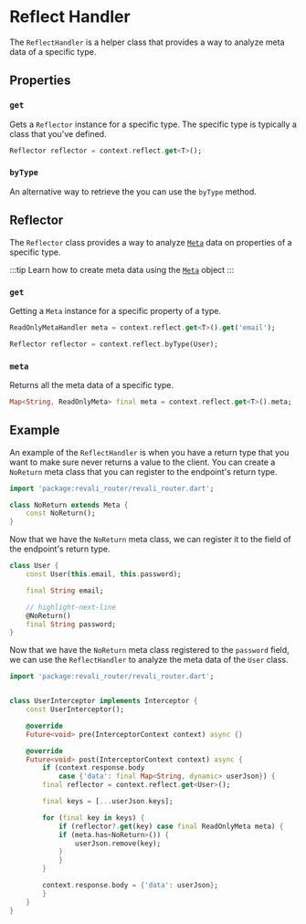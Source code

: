 # Reflect Handler

The `ReflectHandler` is a helper class that provides a way to analyze meta data of a specific type.

## Properties

### `get`

Gets a `Reflector` instance for a specific type. The specific type is typically a class that you've defined.

```dart
Reflector reflector = context.reflect.get<T>();
```

### `byType`

An alternative way to retrieve the you can use the `byType` method.

## Reflector

The `Reflector` class provides a way to analyze [`Meta`](./meta_handler) data on properties of a specific type.

:::tip
Learn how to create meta data using the [`Meta`](../../metadata/meta) object
:::

### `get`

Getting a `Meta` instance for a specific property of a type.

```dart
ReadOnlyMetaHandler meta = context.reflect.get<T>().get('email');
```

```dart
Reflector reflector = context.reflect.byType(User);
```

### `meta`

Returns all the meta data of a specific type.

```dart
Map<String, ReadOnlyMeta> final meta = context.reflect.get<T>().meta;
```

## Example

An example of the `ReflectHandler` is when you have a return type that you want to make sure never returns a value to the client. You can create a `NoReturn` meta class that you can register to the endpoint's return type.

```dart title="lib/meta/no_return.dart"
import 'package:revali_router/revali_router.dart';

class NoReturn extends Meta {
    const NoReturn();
}
```

Now that we have the `NoReturn` meta class, we can register it to the field of the endpoint's return type.

```dart title="lib/models/user.dart"
class User {
    const User(this.email, this.password);

    final String email;

    // highlight-next-line
    @NoReturn()
    final String password;
}
```

Now that we have the `NoReturn` meta class registered to the `password` field, we can use the `ReflectHandler` to analyze the meta data of the `User` class.

```dart title="lib/interceptor/user_interceptor.dart"
import 'package:revali_router/revali_router.dart';


class UserInterceptor implements Interceptor {
    const UserInterceptor();

    @override
    Future<void> pre(InterceptorContext context) async {}

    @override
    Future<void> post(InterceptorContext context) async {
        if (context.response.body
            case {'data': final Map<String, dynamic> userJson}) {
        final reflector = context.reflect.get<User>();

        final keys = [...userJson.keys];

        for (final key in keys) {
            if (reflector?.get(key) case final ReadOnlyMeta meta) {
            if (meta.has<NoReturn>()) {
                userJson.remove(key);
            }
            }
        }

        context.response.body = {'data': userJson};
        }
    }
}

```
